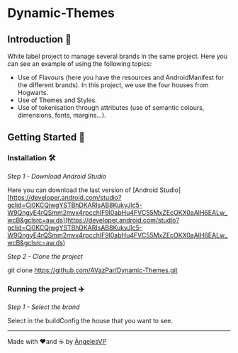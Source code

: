 # Dynamic-Themes
## **Introduction 🎉**

White label project to manage several brands in the same project. Here you can see an example of using the following topics:

- Use of Flavours (here you have the resources and AndroidManifest for the different brands). In this project, we use the four houses from Hogwarts.
- Use of Themes and Styles.
- Use of tokenisation through attributes (use of semantic colours, dimensions, fonts, margins...).

## **Getting Started 🚀**

### **Installation 🛠**

*Step 1 - Download Android Studio*

Here you can download the last version of [Android Studio] 
[https://developer.android.com/studio?gclid=Cj0KCQjwgYSTBhDKARIsAB8KukvJlc5-W9QngyE4rQSmm2mvx4rpcchIF9l0abHu4FVC55MxZEcOKX0aAlH6EALw_wcB&gclsrc=aw.ds](https://developer.android.com/studio?gclid=Cj0KCQjwgYSTBhDKARIsAB8KukvJlc5-W9QngyE4rQSmm2mvx4rpcchIF9l0abHu4FVC55MxZEcOKX0aAlH6EALw_wcB&gclsrc=aw.ds)

*Step 2 - Clone the project*

git clone https://github.com/AVazPar/Dynamic-Themes.git

### **Running the project ✈️**

*Step 1 - Select the brand*

Select in the buildConfig the house that you want to see.


---

Made with ❤️and ☕ by [ÁngelesVP](https://github.com/AVazPar)
